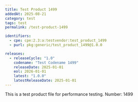 ```yaml
---
title: Test Product 1499
addedAt: 2025-08-21
category: test
tags: test
permalink: /test-product-1499

identifiers:
  - cpe: cpe:2.3:a:testvendor:test_product_1499
  - purl: pkg:generic/test_product_1499@1.0.0

releases:
  - releaseCycle: "1.0"
    codename: "Test Codename 1499"
    releaseDate: 2025-01-01
    eol: 2026-01-01
    latest: "1.0.0"
    latestReleaseDate: 2025-01-01
---
```


This is a test product file for performance testing. Number: 1499
